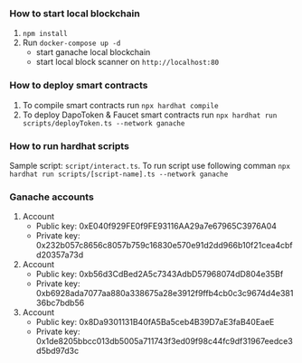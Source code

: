 ### How to start local blockchain

1. `npm install`
1. Run `docker-compose up -d`
   - start ganache local blockchain
   - start local block scanner on `http://localhost:80`

### How to deploy smart contracts

1. To compile smart contracts run `npx hardhat compile`
2. To deploy DapoToken & Faucet smart contracts run `npx hardhat run scripts/deployToken.ts --network ganache`

### How to run hardhat scripts

Sample script: `script/interact.ts`. To run script use following comman `npx hardhat run scripts/[script-name].ts --network ganache`

### Ganache accounts

1. Account
   - Public key: 0xE040f929FE0f9FE93116AA29a7e67965C3976A04
   - Private key: 0x232b057c8656c8057b759c16830e570e91d2dd966b10f21cea4cbfd20357a73d
2. Account
   - Public key: 0xb56d3CdBed2A5c7343AdbD57968074dD804e35Bf
   - Private key: 0xb6928ada7077aa880a338675a28e3912f9ffb4cb0c3c9674d4e38136bc7bdb56
3. Account
   - Public key: 0x8Da9301131B40fA5Ba5ceb4B39D7aE3faB40EaeE
   - Private key: 0x1de8205bbcc013db5005a711743f3ed09f98c44fc9df31967eedce3d5bd97d3c
